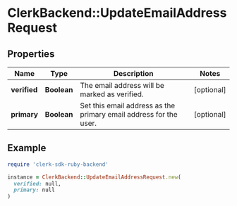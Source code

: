 # ClerkBackend::UpdateEmailAddressRequest

## Properties

| Name | Type | Description | Notes |
| ---- | ---- | ----------- | ----- |
| **verified** | **Boolean** | The email address will be marked as verified. | [optional] |
| **primary** | **Boolean** | Set this email address as the primary email address for the user. | [optional] |

## Example

```ruby
require 'clerk-sdk-ruby-backend'

instance = ClerkBackend::UpdateEmailAddressRequest.new(
  verified: null,
  primary: null
)
```

